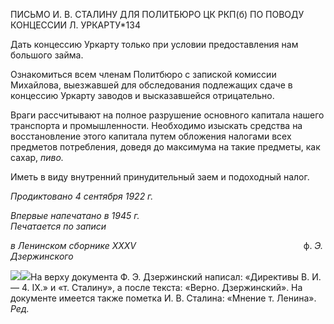 ПИСЬМО И. В. СТАЛИНУ ДЛЯ ПОЛИТБЮРО ЦК РКП(б) ПО ПОВОДУ КОНЦЕССИИ Л. УРКАРТУ*134

Дать концессию Уркарту только при условии предоставления нам большого займа.

Ознакомиться всем членам Политбюро с запиской комиссии Михайлова, выезжав­шей для обследования подлежащих сдаче в концессию Уркарту заводов и высказав­шейся отрицательно.

Враги рассчитывают на полное разрушение основного капитала нашего транспорта и промышленности. Необходимо изыскать средства на восстановление этого капитала путем обложения налогами всех предметов потребления, доведя до максимума на такие предметы, как сахар, _пиво._

Иметь в виду внутренний принудительный заем и подоходный налог.

_Продиктовано 4 сентября 1922 г._

_Впервые напечатано в 1945 г.                                                               Печатается по записи_

_в Ленинском сборнике_ _XXXV_                                                                    ф. _Э. Дзержинского_

![](file:///C:/Users/bot32/AppData/Local/Temp/msohtmlclip1/01/clip_image001.png)![](file:///C:/Users/bot32/AppData/Local/Temp/msohtmlclip1/01/clip_image002.png)На верху документа Ф. Э. Дзержинский написал: «Директивы В. И. — 4. IX.» и «т. Сталину», а по­сле текста: «Верно. Дзержинский». На документе имеется также пометка И. В. Сталина: «Мнение т. Ле­нина». _Ред._